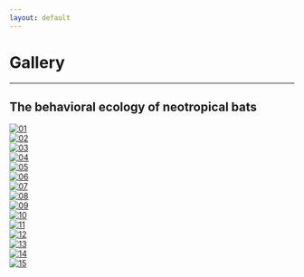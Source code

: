 ```yaml
---
layout: default
---
```

# Gallery
---

## The behavioral ecology of neotropical bats

<div class="responsive">
  <div class="gallery">
    <a target="_blank" href="01_IMG_2563.jpg">
      <img src="/assets/photos/chiroptology/01_IMG_2563.jpg" alt="01">
    </a>
  </div>
</div>

<div class="responsive">
  <div class="gallery">
    <a target="_blank" href="02_IMG_2547.JPG">
      <img src="/assets/photos/chiroptology/02_IMG_2547.JPG" alt="02">
    </a>
  </div>
</div>

<div class="responsive">
  <div class="gallery">
    <a target="_blank" href="03_IMG_5306.JPG">
      <img src="/assets/photos/chiroptology/03_IMG_5306.JPG" alt="03">
    </a>
  </div>
</div>

<div class="responsive">
  <div class="gallery">
    <a target="_blank" href="04_IMG_2406.JPG">
      <img src="/assets/photos/chiroptology/04_IMG_2406.JPG" alt="04">
    </a>
  </div>
</div>

<div class="responsive">
  <div class="gallery">
    <a target="_blank" href="05_IMG_1995.JPG">
      <img src="/assets/photos/chiroptology/05_IMG_1995.JPG" alt="05">
    </a>
  </div>
</div>

<div class="responsive">
  <div class="gallery">
    <a target="_blank" href="06_P1012854.JPG">
      <img src="/assets/photos/chiroptology/06_P1012854.JPG" alt="06">
    </a>
  </div>
</div>

<div class="responsive">
  <div class="gallery">
    <a target="_blank" href="07_P1012904.JPG">
      <img src="/assets/photos/chiroptology/07_P1012904.JPG" alt="07">
    </a>
  </div>
</div>

<div class="responsive">
  <div class="gallery">
    <a target="_blank" href="08_37499008_Unknown.JPG">
      <img src="/assets/photos/chiroptology/08_37499008_Unknown.JPG" alt="08">
    </a>
  </div>
</div>

<div class="responsive">
  <div class="gallery">
    <a target="_blank" href="09_IMG_1747.JPG">
      <img src="/assets/photos/chiroptology/09_IMG_1747.JPG" alt="09">
    </a>
  </div>
</div>

<div class="responsive">
  <div class="gallery">
    <a target="_blank" href="10_IMG_3159.JPG">
      <img src="/assets/photos/chiroptology/10_IMG_3159.JPG" alt="10">
    </a>
  </div>
</div>

<div class="responsive">
  <div class="gallery">
    <a target="_blank" href="11_IMG_5163.JPG">
      <img src="/assets/photos/chiroptology/11_IMG_5163.JPG" alt="11">
    </a>
  </div>
</div>

<div class="responsive">
  <div class="gallery">
    <a target="_blank" href="12_IMG_0363.JPG">
      <img src="/assets/photos/chiroptology/12_IMG_0363.JPG" alt="12">
    </a>
  </div>
</div>

<div class="responsive">
  <div class="gallery">
    <a target="_blank" href="13_IMG_2666.JPG">
      <img src="/assets/photos/chiroptology/13_IMG_2666.JPG" alt="13">
    </a>
  </div>
</div>

<div class="responsive">
  <div class="gallery">
    <a target="_blank" href="14_IMG_1759.JPG">
      <img src="/assets/photos/chiroptology/14_IMG_1759.JPG" alt="14">
    </a>
  </div>
</div>

<div class="responsive">
  <div class="gallery">
    <a target="_blank" href="15_IMG_5222.JPG">
      <img src="/assets/photos/chiroptology/15_IMG_5222.JPG" alt="15">
    </a>
  </div>
</div>

<div class="clearfix"></div>
